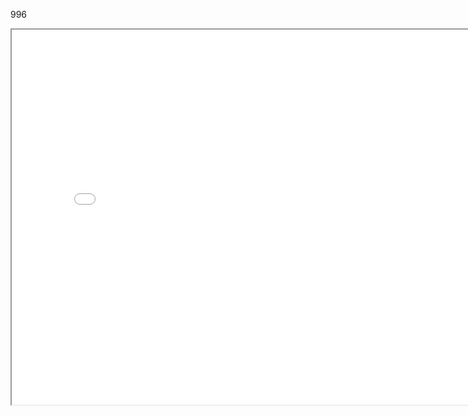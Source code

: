 996



<iframe src="./../data/stlviewer/viewstl.html?src=./../966/組合5.stl" width="800" height="600"></iframe>
